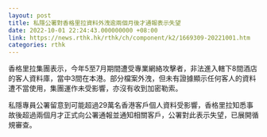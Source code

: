 ```yaml
---
layout: post
title: 私隱公署對香格里拉資料外洩逾兩個月後才通報表示失望
date: 2022-10-01 22:24:43.000000000 +08:00
link: https://news.rthk.hk/rthk/ch/component/k2/1669309-20221001.htm
categories: rthk
---
```


香格里拉集團表示，今年5至7月期間遭受專業網絡攻擊者，非法進入轄下8間酒店的客人資料庫，當中3間在本港。部分檔案外洩，但未有證據顯示任何客人的資料遭不當使用，集團運作未受影響，亦沒有收到加密勒索。

私隱專員公署留意到可能超過29萬名香港客戶個人資料受影響，香格里拉知悉事故後超過兩個月才正式向公署通報並通知相關客戶，公署對此表示失望，已展開循規審查。
